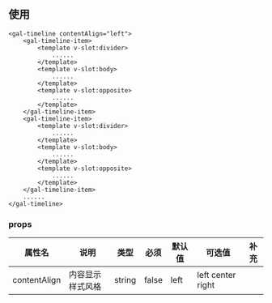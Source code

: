 ## 使用

```
<gal-timeline contentAlign="left">
	<gal-timeline-item>
		<template v-slot:divider>
			......
		</template>
		<template v-slot:body>
			......
		</template>
		<template v-slot:opposite>
			......
		</template>
	</gal-timeline-item>
	<gal-timeline-item>
		<template v-slot:divider>
			......
		</template>
		<template v-slot:body>
			......
		</template>
		<template v-slot:opposite>
			......
		</template>
	</gal-timeline-item>
	......
</gal-timeline>
```

### props

| 属性名       | 说明             | 类型   | 必须  | 默认值 | 可选值            | 补充 |
| ------------ | ---------------- | ------ | ----- | ------ | ----------------- | ---- |
| contentAlign | 内容显示样式风格 | string | false | left   | left center right |      |

